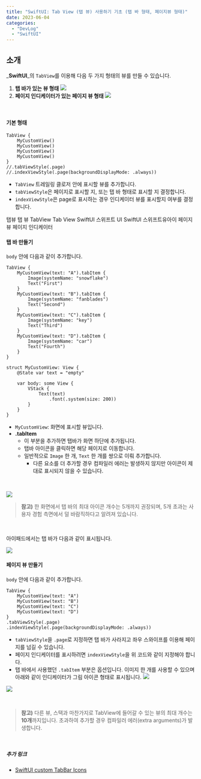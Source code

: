 ```yaml
---
title: "SwiftUI: Tab View (탭 뷰) 사용하기 기초 (탭 바 형태, 페이지뷰 형태)"
date: 2023-06-04
categories: 
  - "DevLog"
  - "SwiftUI"
---
```


## **소개**

_**SwiftUI**_의 `TabView`를 이용해 다음 두 가지 형태의 뷰를 만들 수 있습니다.

1. **탭 바가 있는 뷰 형태**  ![](/assets/img/wp-content/uploads/2023/06/스크린샷-2023-06-04-오후-11.23.49-복사본.jpg)
2. **페이지 인디케이터가 있는 페이지 뷰 형태** ![](https://media.giphy.com/media/v1.Y2lkPTc5MGI3NjExNjIyMjVhYjQ1YThmOTJkZjE0OWI5ZmMzMzRlZGY3NjBmYzhmODBhNSZlcD12MV9pbnRlcm5hbF9naWZzX2dpZklkJmN0PWc/WXuD4g170EIFry3x1y/giphy.gif)

 

#### **기본 형태**

```
TabView {
    MyCustomView()
    MyCustomView()
    MyCustomView()
    MyCustomView()
}
//.tabViewStyle(.page)
//.indexViewStyle(.page(backgroundDisplayMode: .always))
```

- `TabView` 트레일링 클로저 안에 표시할 뷰를 추가합니다.
- `tabViewStyle`은 페이지로 표시할 지, 또는 탭 바 형태로 표시할 지 결정합니다.
- `indexViewStyle`은 page로 표시하는 경우 인디케이터 뷰를 표시할지 여부를 결정합니다.

탭뷰 탭 뷰 TabView Tab View SwiftUI 스위프트 UI SwiftUI 스위프트유아이 페이지뷰 페이지 인디케이터

#### **탭 바 만들기**

`body` 안에 다음과 같이 추가합니다.

```
TabView {
    MyCustomView(text: "A").tabItem {
        Image(systemName: "snowflake")
        Text("First")
    }
    MyCustomView(text: "B").tabItem {
        Image(systemName: "fanblades")
        Text("Second")
    }
    MyCustomView(text: "C").tabItem {
        Image(systemName: "key")
        Text("Third")
    }
    MyCustomView(text: "D").tabItem {
        Image(systemName: "car")
        Text("Fourth")
    }
}
```

```
struct MyCustomView: View {
    @State var text = "empty"
    
    var body: some View {
        VStack {
            Text(text)
                .font(.system(size: 200))
        }
    }
}
```

- `MyCustomView`: 화면에 표시할 뷰입니다.
- **.tabItem**
    - 이 부분을 추가하면 탭바가 화면 하단에 추가됩니다.
    - 탭바 아이콘을 클릭하면 해당 페이지로 이동합니다.
    - 일반적으로 `Image` 한 개, `Text` 한 개를 쌍으로 이뤄 추가합니다.
        - 다른 요소를 더 추가할 경우 컴파일러 에러는 발생하지 않지만 아이콘이 제대로 표시되지 않을 수 있습니다.

 

![](https://media.giphy.com/media/v1.Y2lkPTc5MGI3NjExM2JiMDZkZTE5ZDlmZjAzMzcyNjc3ZDRmYWVlYmI4ZTUzZDdkYjQwNSZlcD12MV9pbnRlcm5hbF9naWZzX2dpZklkJmN0PWc/ouTGFBY48y2jcE7DqN/giphy.gif)

> **참고)** 한 화면에서 탭 바의 최대 아이콘 개수는 5개까지 권장되며, 5개 초과는 사용자 경험 측면에서 덜 바람직하다고 알려져 있습니다.

 

아이패드에서는 탭 바가 다음과 같이 표시됩니다.

 ![](/assets/img/wp-content/uploads/2023/06/스크린샷-2023-06-04-오후-11.44.40-복사본.jpg)

#### **페이지 뷰 만들기**

`body` 안에 다음과 같이 추가합니다.

```
TabView {
    MyCustomView(text: "A")
    MyCustomView(text: "B")
    MyCustomView(text: "C")
    MyCustomView(text: "D")
}
.tabViewStyle(.page)
.indexViewStyle(.page(backgroundDisplayMode: .always))
```

- `tabViewStyle`을 `.page`로 지정하면 탭 바가 사라지고 좌우 스와이프를 이용해 페이지를 넘길 수 있습니다.
- 페이지 인디케이터를 표시하려면 `indexViewStyle`을 위 코드와 같이 지정해야 합니다.
- 탭 바에서 사용했던 `.tabItem` 부분은 옵션입니다. 이미지 한 개를 사용할 수 있으며 아래와 같이 인디케이터가 그림 아이콘 형태로 표시됩니다.  ![](/assets/img/wp-content/uploads/2023/06/스크린샷-2023-06-04-오후-11.48.46.png)

![](https://media.giphy.com/media/v1.Y2lkPTc5MGI3NjExMzllYzUxYWVjNGJlZTNhZTA0OTliZjY5OWE5MmJiZGE0MTAzOWM0NiZlcD12MV9pbnRlcm5hbF9naWZzX2dpZklkJmN0PWc/ihcOVdvzjkg1TitSi7/giphy.gif)

 

> **참고)** 다른 뷰, 스택과 마찬가지로 TabView에 들어갈 수 있는 뷰의 최대 개수는 **10개**까지입니다. 초과하여 추가할 경우 컴파일러 에러(extra arguments)가 발생합니다.

 

##### **추가 링크**

- [SwiftUI custom TabBar Icons](https://stackoverflow.com/questions/59215407/swiftui-custom-tabbar-icons?rq=4)
